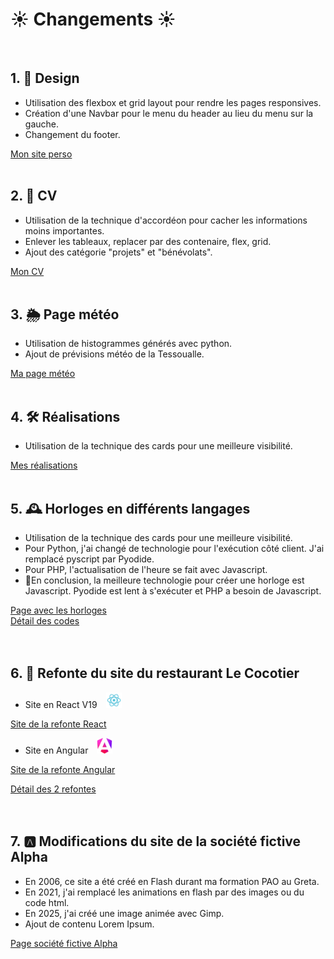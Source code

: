 # <h1>☀️ Changements ☀️</h1>
<br/>

## 1. 🧩 Design

- Utilisation des flexbox et grid layout pour rendre les pages responsives.
- Création d'une Navbar pour le menu du header au lieu du menu sur la gauche.
- Changement du footer.

<a href="http://nelly.babin.free.fr" target="_blank" title="Mon site perso">Mon site perso </a>
<br/><br/>  

## 2. 🔭 CV

- Utilisation de la technique d'accordéon pour cacher les informations moins importantes.
- Enlever les tableaux, replacer par des contenaire, flex, grid.
- Ajout des catégorie "projets" et "bénévolats".

<a href="http://nelly.babin.free.fr/cv/index.html" target="_blank" title="Mon CV">Mon CV</a>
<br/><br/>

## 3. 🌦️ Page météo

- Utilisation de histogrammes générés avec python.
- Ajout de prévisions météo de la Tessoualle.

<a href="http://nelly.babin.free.fr/meteo/index.php" target="_blank" title="Ma page météo">Ma page météo</a>
<br/><br/>

## 4. 🛠️ Réalisations

- Utilisation de la technique des cards pour une meilleure visibilité.

<a href="http://nelly.babin.free.fr/realis.html" target="_blank" title="Mes réalisations">Mes réalisations</a>
<br/><br/>

## 5. 🕰️ Horloges en différents langages

- Utilisation de la technique des cards pour une meilleure visibilité.
- Pour Python, j'ai changé de technologie pour l'exécution côté client. J'ai remplacé pyscript par Pyodide.
- Pour PHP, l'actualisation de l'heure se fait avec Javascript.
- 🎯En conclusion, la meilleure technologie pour créer une horloge est Javascript.
Pyodide est lent à s'exécuter et PHP a besoin de Javascript.

<a href="http://nelly.babin.free.fr/realisations/horloge.php" target="_blank" title="Page avec les horloges">Page avec les horloges</a>
<br />
<a href="https://github.com/nelbab/refonte-site-perso/blob/main/codeHorloge.md" target="_blank" title="Détail des codes ">Détail des codes </a>  <br/>
<br /><br />

## 6. 🌴 Refonte du site du restaurant Le Cocotier

- Site en React V19 <img style="margin-left: 10px" src="images/react.png" alt="React" title="React" height="25" />
  
<a href="http://le-cocotier-react.s3-website.eu-west-3.amazonaws.com/" target="_blank" title="Page de la refonte React">Site de la refonte React</a>
<br />

- Site en Angular <img style="margin-left: 10px" src="images/angular.png" alt="Angular" title="Angular" height="25" />

<a href="http://nelly.babin.free.fr/site-restaurant" target="_blank" title="Page de la refonte Angular">Site de la refonte Angular</a>

<a href="https://github.com/nelbab/refonte-site-perso/blob/main/refonte-le-cocotier.md" target="_blank" title="Détail des 2 refontes">Détail des 2 refontes </a>  <br/>
<br /><br />

## 7. 🅰️ Modifications du site de la société fictive Alpha

- En 2006, ce site a été créé en Flash durant ma formation PAO au Greta.
- En 2021, j'ai remplacé les animations en flash par des images ou du code html.
- En 2025, j'ai créé une image animée avec Gimp.
- Ajout de contenu Lorem Ipsum.

<a href="http://nelly.babin.free.fr/site-test-flash/index.html" target="_blank" title="Page société fictive alpha">Page société fictive Alpha</a>
<br />